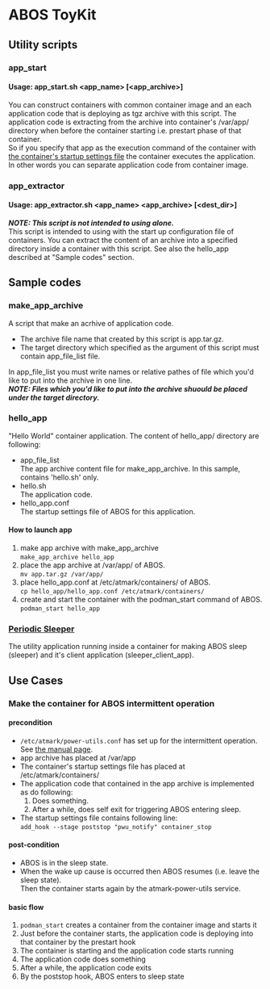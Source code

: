 # ABOS ToyKit

## Utility scripts
### app_start
#### Usage: app_start.sh <app_name> [<app_archive>]
You can construct containers with common container image and an each application code that is deploying as tgz archive with this script.
The application code is extracting from the archive into container's /var/app/ directory when before the container starting i.e. prestart phase 
of that container.  
So if you specify that app as the execution command of the container with 
<a href="https://manual.atmark-techno.com/armadillo-iot-a6e/armadillo-iotg-a6e_product_manual_ja-3.3.0/ch06.html#sct.container-auto-launch">
the container's startup settings file</a> 
the container executes the application. In other words you can separate application code from container image.

### app_extractor
#### Usage: app_extractor.sh <app_name> <app_archive> [<dest_dir>]
***NOTE: This script is not intended to using alone.***  
This script is intended to using with the start up configuration file of containers.
You can extract the content of an archive into a specified directory inside a container with this script.
See also the hello_app described at "Sample codes" section.

## Sample codes
### make_app_archive
A script that make an acrhive of application code.
* The archive file name that created by this script is app.tar.gz.
* The target directory which specified as the argument of this script must contain app_file_list file.

In app_file_list you must write names or relative pathes of file which you'd like to put into the archive in one line.  
***NOTE: Files which you'd like to put into the archive shuould be placed under the target directory.***

### hello_app
"Hello World" container application. The content of hello_app/ directory are following:
* app_file_list  
  The app archive content file for make_app_archive. In this sample, contains 'hello.sh' only. 
* hello.sh  
  The application code.
* hello_app.conf  
  The startup settings file of ABOS for this application.
#### How to launch app
1. make app archive with make_app_archive  
   `make_app_archive hello_app`
2. place the app archive at /var/app/ of ABOS.  
   `mv app.tar.gz /var/app/`
3. place hello_app.conf at /etc/atmark/containers/ of ABOS.  
   `cp hello_app/hello_app.conf /etc/atmark/containers/`
4. create and start the container with the podman_start command of ABOS.  
   `podman_start hello_app`

### [Periodic Sleeper](https://github.com/Shin-yaKoga/abos_toy-kit/tree/main/periodic_sleeper)
The utility application running inside a container for making ABOS sleep (sleeper) and it's client application (sleeper_client_app).

## Use Cases
### Make the container for ABOS intermittent operation
#### precondition
  - `/etc/atmark/power-utils.conf` has set up for the intermittent operation.
See <a href="https://manual.atmark-techno.com/armadillo-iot-a9e/armadillo-iotg-a9e_product_manual_ja/ch06.html#sec.use_power_utils">the manual page</a>.
  - app archive has placed at /var/app
  - The container's startup settings file has placed at /etc/atmark/containers/
  - The application code that contained in the app archive is implemented as do following:  
    1. Does something.
    2. After a while, does self exit for triggering ABOS entering sleep.
  - The startup settings file contains following line:  
    `add_hook --stage poststop "pwu_notify" container_stop`
#### post-condition  
  - ABOS is in the sleep state.
  - When the wake up cause is occurred then ABOS resumes (i.e. leave the sleep state).  
  Then the container starts again by the atmark-power-utils service.
#### basic flow  
  1. `podman_start` creates a container from the container image and starts it
  2. Just before the container starts, the application code is deploying into that container 
by the prestart hook
  3. The container is starting and the application code starts running
  4. The application code does something
  5. After a while, the application code exits
  6. By the poststop hook, ABOS enters to sleep state

